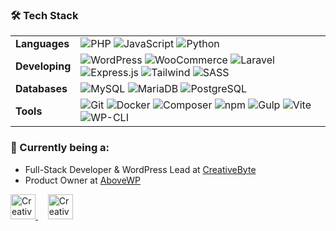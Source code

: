 ### 🛠️ Tech Stack

<table>
  <tr>
    <td><strong>Languages</strong></td>
    <td>
      <img src="https://img.shields.io/badge/PHP-777BB4?style=flat-square&logo=php&logoColor=white" alt="PHP" />
      <img src="https://img.shields.io/badge/JavaScript-F7DF1E?style=flat-square&logo=javascript&logoColor=black" alt="JavaScript" />
      <img src="https://img.shields.io/badge/Python-3776AB?style=flat-square&logo=python&logoColor=white" alt="Python" />
    </td>
  </tr>
  <tr>
    <td><strong>Developing</strong></td>
    <td>
      <img src="https://img.shields.io/badge/WordPress-21759B?style=flat-square&logo=wordpress&logoColor=white" alt="WordPress" />
      <img src="https://img.shields.io/badge/WooCommerce-96588A?style=flat-square&logo=woocommerce&logoColor=white" alt="WooCommerce" />
      <img src="https://img.shields.io/badge/Laravel-FF2D20?style=flat-square&logo=laravel&logoColor=white" alt="Laravel" />
      <img src="https://img.shields.io/badge/Express.js-000000?style=flat-square&logo=express&logoColor=white" alt="Express.js" />
      <img src="https://img.shields.io/badge/Tailwind-06B6D4?style=flat-square&logo=tailwindcss&logoColor=white" alt="Tailwind" />
      <img src="https://img.shields.io/badge/SASS-CC6699?style=flat-square&logo=sass&logoColor=white" alt="SASS" />
    </td>
  </tr>
  <tr>
    <td><strong>Databases</strong></td>
    <td>
      <img src="https://img.shields.io/badge/MySQL-4479A1?style=flat-square&logo=mysql&logoColor=white" alt="MySQL" />
      <img src="https://img.shields.io/badge/MariaDB-003545?style=flat-square&logo=mariadb&logoColor=white" alt="MariaDB" />
      <img src="https://img.shields.io/badge/PostgreSQL-336791?style=flat-square&logo=postgresql&logoColor=white" alt="PostgreSQL" />
    </td>
  </tr>
  <tr>
    <td><strong>Tools</strong></td>
    <td>
      <img src="https://img.shields.io/badge/Git-F05032?style=flat-square&logo=git&logoColor=white" alt="Git" />
      <img src="https://img.shields.io/badge/Docker-2496ED?style=flat-square&logo=docker&logoColor=white" alt="Docker" />
      <img src="https://img.shields.io/badge/Composer-885630?style=flat-square&logo=composer&logoColor=white" alt="Composer" />
      <img src="https://img.shields.io/badge/npm-CB3837?style=flat-square&logo=npm&logoColor=white" alt="npm" />
      <img src="https://img.shields.io/badge/Gulp-CF4647?style=flat-square&logo=gulp&logoColor=white" alt="Gulp" />
      <img src="https://img.shields.io/badge/Vite-646CFF?style=flat-square&logo=vite&logoColor=white" alt="Vite" />
      <img src="https://img.shields.io/badge/WP--CLI-21759B?style=flat-square&logo=wordpress&logoColor=white" alt="WP-CLI" />
    </td>
  </tr>
</table>

### 🚀 Currently being a:

- Full-Stack Developer & WordPress Lead at [CreativeByte](https://creativebyte.eu)
- Product Owner at [AboveWP](https://abovewp.com)
<a href="https://creativebyte.eu">
    <img src="https://creativebyte.eu/wp-content/uploads/2024/08/logo-cb.png" height="40" alt="CreativeByte" />
  </a>
  &nbsp;&nbsp;&nbsp;
  <a href="https://abovewp.com">
        <img src="https://dev.abovewp.com/wp-content/uploads/2025/05/logo-03-1.svg" height="40" alt="CreativeByte" />
  </a>
